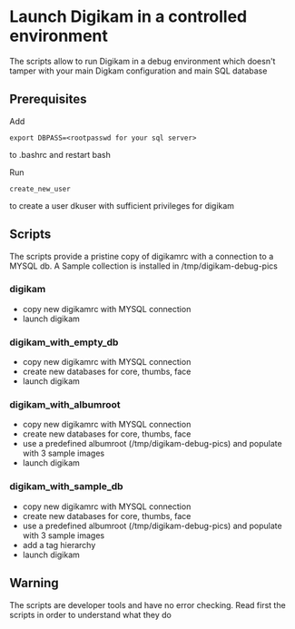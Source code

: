 # Launch Digikam in a controlled environment

The scripts allow to run Digikam in a debug environment which doesn't tamper with your main Digkam configuration and main SQL database

## Prerequisites

Add 

    export DBPASS=<rootpasswd for your sql server>

to .bashrc and restart bash

Run

    create_new_user

to create a user dkuser with sufficient privileges for digikam

## Scripts

The scripts provide a pristine copy of digikamrc with a connection to a MYSQL db. A Sample collection is installed in /tmp/digikam-debug-pics


### digikam
* copy new digikamrc with MYSQL connection
* launch digikam

### digikam_with_empty_db
* copy new digikamrc with MYSQL connection
* create new databases for core, thumbs, face
* launch digikam

### digikam_with_albumroot
* copy new digikamrc with MYSQL connection
* create new databases for core, thumbs, face
* use a predefined albumroot (/tmp/digikam-debug-pics) and populate with 3 sample images
* launch digikam

### digikam_with_sample_db
* copy new digikamrc with MYSQL connection
* create new databases for core, thumbs, face
* use a predefined albumroot (/tmp/digikam-debug-pics) and populate with 3 sample images
* add a tag hierarchy
* launch digikam

## Warning

The scripts are developer tools and have no error checking. Read first the scripts in order to understand what they do




